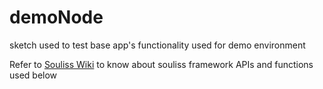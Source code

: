 # demoNode
sketch used to test base app's functionality used for demo environment

Refer to [Souliss Wiki](https://github.com/souliss/demoNode/wiki) to know about souliss framework APIs and functions used below
